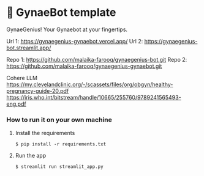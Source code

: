 # 💬 GynaeBot template

GynaeGenius! Your Gynaebot at your fingertips.


Url 1: https://gynaegenius-gynaebot.vercel.app/
Url 2: https://gynaegenius-bot.streamlit.app/

Repo 1: https://github.com/malaika-farooq/gynaegenius-bot.git
Repo 2: https://github.com/malaika-farooq/gynaegenius-gynaebot.git

Cohere LLM
https://my.clevelandclinic.org/-/scassets/files/org/obgyn/healthy-pregnancy-guide-20.pdf
https://iris.who.int/bitstream/handle/10665/255760/9789241565493-eng.pdf

### How to run it on your own machine

1. Install the requirements

   ```
   $ pip install -r requirements.txt
   ```

2. Run the app

   ```
   $ streamlit run streamlit_app.py


   ```
